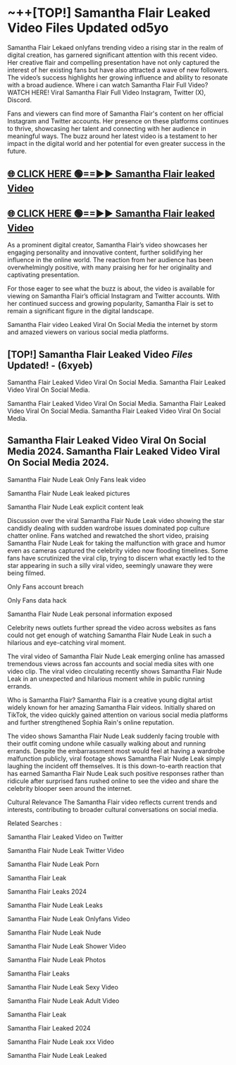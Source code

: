 # ~++[TOP!] Samantha Flair Leaked Video Files Updated od5yo

 Samantha Flair Lekaed onlyfans trending video a rising star in the realm of digital creation, has garnered significant attention with this recent video. Her creative flair and compelling presentation have not only captured the interest of her existing fans but have also attracted a wave of new followers. The video’s success highlights her growing influence and ability to resonate with a broad audience.
Where i can watch  Samantha Flair Full Video? WATCH HERE! Viral  Samantha Flair Full Video Instagram, Twitter (X), Discord.


Fans and viewers can find more of  Samantha Flair's content on her official Instagram and Twitter accounts. Her presence on these platforms continues to thrive, showcasing her talent and connecting with her audience in meaningful ways. The buzz around her latest video is a testament to her impact in the digital world and her potential for even greater success in the future.


## [🌐 CLICK HERE 🟢==►►  Samantha Flair leaked Video ](https://onlyclips.site?title=Samantha_Flair&ref=git)

## [🌐 CLICK HERE 🟢==►►  Samantha Flair leaked Video ](https://onlyclips.site?title=Samantha_Flair&ref=git)


As a prominent digital creator,  Samantha Flair’s video showcases her engaging personality and innovative content, further solidifying her influence in the online world. The reaction from her audience has been overwhelmingly positive, with many praising her for her originality and captivating presentation.

For those eager to see what the buzz is about, the video is available for viewing on  Samantha Flair’s official Instagram and Twitter accounts. With her continued success and growing popularity,  Samantha Flair is set to remain a significant figure in the digital landscape.


  Samantha Flair video Leaked Viral On Social Media the internet by storm and amazed viewers on various social media platforms.


## [TOP!]  Samantha Flair Leaked Video *Files* Updated! - (6xyeb) 

 Samantha Flair Leaked Video Viral On Social Media. Samantha Flair Leaked Video Viral On Social Media.

 Samantha Flair Leaked Video Viral On Social Media. Samantha Flair Leaked Video Viral On Social Media. Samantha Flair Leaked Video Viral On Social Media.


##  Samantha Flair Leaked Video Viral On Social Media 2024. Samantha Flair Leaked Video Viral On Social Media 2024.
 Samantha Flair Nude Leak Only Fans leak video

 Samantha Flair Nude Leak leaked pictures

 Samantha Flair Nude Leak explicit content leak

Discussion over the viral  Samantha Flair Nude Leak video showing the star candidly dealing with sudden wardrobe issues dominated pop culture chatter online. Fans watched and rewatched the short video, praising  Samantha Flair Nude Leak for taking the malfunction with grace and humor even as cameras captured the celebrity video now flooding timelines. Some fans have scrutinized the viral clip, trying to discern what exactly led to the star appearing in such a silly viral video, seemingly unaware they were being filmed.


Only Fans account breach

Only Fans data hack

 Samantha Flair Nude Leak personal information exposed

Celebrity news outlets further spread the video across websites as fans could not get enough of watching  Samantha Flair Nude Leak in such a hilarious and eye-catching viral moment.


The viral video of  Samantha Flair Nude Leak emerging online has amassed tremendous views across fan accounts and social media sites with one video clip. The viral video circulating recently shows  Samantha Flair Nude Leak in an unexpected and hilarious moment while in public running errands.


Who is  Samantha Flair?  Samantha Flair is a creative young digital artist widely known for her amazing  Samantha Flair videos. Initially shared on TikTok, the video quickly gained attention on various social media platforms and further strengthened Sophia Rain's online reputation.

The video shows  Samantha Flair Nude Leak suddenly facing trouble with their outfit coming undone while casually walking about and running errands. Despite the embarrassment most would feel at having a wardrobe malfunction publicly, viral footage shows  Samantha Flair Nude Leak simply laughing the incident off themselves. It is this down-to-earth reaction that has earned  Samantha Flair Nude Leak such positive responses rather than ridicule after surprised fans rushed online to see the video and share the celebrity blooper seen around the internet.

Cultural Relevance The  Samantha Flair video reflects current trends and interests, contributing to broader cultural conversations on social media.

Related Searches :

 Samantha Flair Leaked Video on Twitter

 Samantha Flair Nude Leak Twitter Video

 Samantha Flair Nude Leak Porn

 Samantha Flair Leak 

 Samantha Flair Leaks 2024

 Samantha Flair Nude Leak Leaks

 Samantha Flair Nude Leak Onlyfans Video

 Samantha Flair Nude Leak Nude

 Samantha Flair Nude Leak Shower Video

 Samantha Flair Nude Leak Photos

 Samantha Flair Leaks

 Samantha Flair Nude Leak Sexy Video

 Samantha Flair Nude Leak Adult Video

 Samantha Flair Leak

 Samantha Flair Leaked 2024

 Samantha Flair Nude Leak xxx Video

 Samantha Flair Nude Leak Leaked